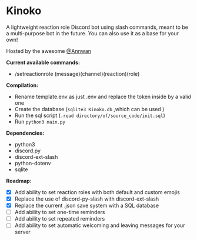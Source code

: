 # Kinoko
A lightweight reaction role Discord bot using slash commands, meant to be a multi-purpose bot in the future. You can also use it as a base for your own!

Hosted by the awesome [@Annwan](https://github.com/Annwan)

**Current available commands:**
- /setreactionrole (message)(channel)(reaction)(role)

**Compilation:**
- Rename template.env as just .env and replace the token inside by a valid one
- Create the database (```sqlite3 Kinoko.db``` ,which can be used )
- Run the sql script (```.read directory/of/source_code/init.sql```)
- Run ```python3 main.py```

**Dependencies:**
- python3
- discord.py 
- discord-ext-slash
- python-dotenv
- sqlite

**Roadmap:**
- [x] Add ability to set reaction roles with both default and custom emojis  
- [x] Replace the use of discord-py-slash with discord-ext-slash 
- [x] Replace the current .json save system with a SQL database
- [ ] Add ability to set one-time reminders
- [ ] Add ability to set repeated reminders
- [ ] Add ability to set automatic welcoming and leaving messages for your server
